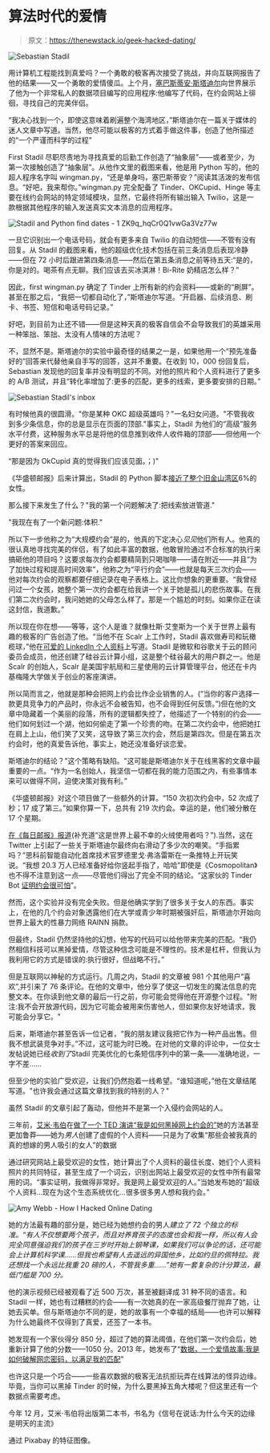 # 算法时代的爱情

> 原文：<https://thenewstack.io/geek-hacked-dating/>

![Sebastian Stadil](img/6c3b4a3da316c03170b4cb43a0a15982.png)

用计算机工程能找到真爱吗？一个勇敢的极客再次接受了挑战，并向互联网报告了他的结果——又一个勇敢的爱情傻瓜。上个月，[塞巴斯蒂安·斯塔迪尔](https://twitter.com/sebastianstadil)向世界展示了他为一个非常私人的数据项目编写的应用程序:他编写了代码，在约会网站上徘徊，寻找自己的完美伴侣。

“我决心找到一个，即使这意味着刷遍整个海湾地区，”斯塔迪尔在一篇关于媒体的迷人文章中写道。当然，他尽可能以极客的方式着手做这件事，创造了他所描述的“一个严谨而科学的过程”

First Stadil 尽职尽责地为寻找真爱的后勤工作创造了“抽象层”——或者至少，为第一次接触创造了“抽象层”。从他作文里的截图来看，他是用 Python 写的，他的超人程序名字叫 wingman.py，“还是单身吗，塞巴斯蒂安？”阅读其活泼的发布信息。“好吧，我来帮你。”wingman.py 完全配备了 Tinder、OKCupid、Hinge 等主要在线约会网站的特定领域模块，显然，它最终将所有输出输入 Twilio，这是一款根据其他程序的输入发送真实文本消息的应用程序。

![Stadil and Python find dates - 1 ZK9q_hqCr0Q1vwGa3Vz77w](img/20247051e0cd0fee85f4345bf572398c.png)

一旦它识别出一个电话号码，就会有更多来自 Twilio 的自动短信——不管有没有回复。从 Stadil 的截图来看，他的超级优化技术包括在前三条消息后表现冷静——但在 72 小时后跟进第四条消息——然后在第五条消息之前等待五天:“是的，你是对的。喝茶有点无聊。我们应该去买冰淇淋！Bi-Rite 奶精店怎么样？”

因此，first wingman.py 确定了 Tinder 上所有新的约会资料——或新的“刷屏”。甚至在那之后，“我把一切都自动化了，”斯塔迪尔写道。“开启器、后续消息、刷卡、书签、短信和电话号码记录。”

好吧，到目前为止还不错——但是这种天真的极客自信会不会导致我们的英雄采用一种笨拙、笨拙、太没有人情味的方法呢？

不，显然不是。斯塔迪尔的实验中最奇怪的结果之一是，如果他用一个“预先准备好的”回答来代替他亲自手写的回答，这并不重要。在收到 10，000 份回复后，Sebastian 发现他的回复率并没有明显的不同。对他的照片和个人资料进行了更多的 A/B 测试，并且“转化率增加了:更多的匹配，更多的线索，更多要安排的日期。”

![Sebastian Stadil's inbox](img/3dc6a344a3a6bb2d659b3a446b9a3259.png)

有时候他真的很圆滑。"你是某种 OKC 超级英雄吗？"一名妇女问道。"不管我收到多少条信息，你的总是显示在页面的顶部."事实上，Stadil 为他们的“高级”服务水平付费，这种服务水平总是将他的信息推到收件人收件箱的顶部——但他用一个更好的答案来回应。

“那是因为 OkCupid 真的觉得我们应该见面。；)"

《华盛顿邮报》后来计算出，Stadil 的 Python 脚本[接近了整个旧金山湾区](https://www.washingtonpost.com/news/the-intersect/wp/2016/08/01/this-guy-has-swiped-right-on-200000-women-without-much-success/)6%的女性。

那么接下来发生了什么？"我的第一个问题解决了:把线索放进管道."

"我现在有了一个新问题:体积."

所以下一步他称之为“大规模约会”是的，他真的下定决心*见见*他们所有人。他真的很认真地寻找完美的伴侣，有了如此丰富的数据，他敢冒险通过不合标准的执行来搞砸他的项目吗？这要求每次约会都要精简到只喝咖啡——请在附近——并且“为了加快过程和提高时间效率”，他称之为“平行约会”——也就是每天三次约会——他对每次约会的观察都要仔细记录在电子表格上。这比你想象的更重要。“我曾经问过一个女孩，她整个第一次约会都在给我讲一个关于她是孤儿的悲伤故事。在我们第二次约会时，我问她她的父母怎么样了。那是一个尴尬的时刻。如果你正在读这封信，我道歉。”

所以现在你在想——等等，这个人是谁？就像杜斯·艾奎斯为一个关于世界上最有趣的极客的广告创造了他。“当他不在 Scalr 上工作时，Stadil 喜欢做寿司和玩橄榄球，”他在[可爱的 LinkedIn 个人资料](https://www.linkedin.com/in/sstadil)上写道。Stadil 是微软和谷歌关于云的顾问委员会成员，他还创建了硅谷云计算小组，这是整个硅谷最大的用户群之一。他是 Scalr 的创始人，Scalr 是美国宇航局和三星使用的云计算管理平台，他还在卡内基梅隆大学做关于创业的客座演讲。

所以简而言之，他就是那种会把网上约会比作企业销售的人。(“当你的客户选择一款更具竞争力的产品时，你永远不会被告知，也不会得到任何反馈。”)但在他的文章中隐藏着一个美丽的段落，所有的逻辑都失控了，他描述了一个特别的约会——他们如何划过一个湖，他如何偷走了第一个珍贵的吻。在第二次约会中，他把她扛在肩上上山，他们笑了又笑，这导致了第三次约会，然后是第四次。但是在第五次约会时，他的真爱告诉他，事实上，她还没准备好谈恋爱。

斯塔迪尔的结论？"这个策略有缺陷。"这可能是斯塔迪尔关于在线黑客的文章中最重要的一点。“作为一名创始人，我坚信一切都在我的能力范围之内，有些事情本来可以做得不同，迫使决策对我有利。”

《华盛顿邮报》对这个项目做了一些额外的计算。“150 次初次约会中，52 次成了秒；17 成了第三。”如果你算一下，总共有 219 次约会。幸运的是，他们被分散在 17 个星期。

[在《每日邮报》报道](http://www.dailymail.co.uk/news/article-3721571/Is-unluckiest-Tinder-user-world-San-Francisco-man-swiped-right-200-000-women-building-dedicated-bot-s-single.html)(补充道“这是世界上最不幸的火绒使用者吗？”).当然，这在 Twitter 上引起了一些关于斯塔迪尔最终向右滑动了多少次的嘲笑。“手指累吗？”思科前智能自动化首席技术官罗德里戈·弗洛雷斯在一条推特上开玩笑说。“我想 20.3 万人已经准备好给你竖起手指了，哈哈”即使是《Cosmopolitan》也不得不注意到这一点——尽管他们得出了完全不同的结论。“这家伙的 Tinder Bot [证明约会很可怕](http://www.cosmopolitan.com/sex-love/news/a62238/tinder-bot-find-love/)”。

然而，这个实验并没有完全失败。但是他确实学到了很多关于女人的东西。事实上，在他的几个约会对象透露他们在大学或青少年时期被强奸后，斯塔迪尔开始向世界上最大的性暴力网络 RAINN 捐款。

但最终，Stadil 仍然坚持他的幻想，他写的代码可以给他带来完美的匹配。“我仍然相信科技可以黑掉爱情，尽管这种信念可能是不理性的。技术是杠杆，但我认为我利用它的方式是错误的:执行很好，但战略不行。”

但是互联网以神秘的方式运行。几周之内，Stadil 的文章被 981 个其他用户“喜欢”,并引来了 76 条评论。在他的文章中，他分享了使这一切发生的魔法信息的完整文本。在你读到他文章的最后一行之前，你可能会觉得他在开源整个过程。"附注:我不会开放源代码，因为它可能会被用来伤害他人，但如果你友好地请求，我可能会分享它。"

后来，斯塔迪尔甚至告诉一位记者，“我的朋友建议我把它作为一种产品出售。但我不想武装竞争对手。”不过，这可能为时已晚。在对他的文章的评论中，一位女士发帖说她已经*收到了*Stadil 完美优化的七条短信序列中的第一条——准确地说，一字不差……

但至少他的实验广受欢迎，让我们仍然抱着一线希望。“谁知道呢，”他在文章结尾写道。"也许我会通过这篇文章找到我的特别的人？"

虽然 Stadil 的文章引起了轰动，但他并不是第一个入侵约会网站的人。

三年前，[艾米·韦伯](https://twitter.com/amywebb)在[做了一个 TED 演讲“我是如何黑掉网上约会的”](http://www.ted.com/talks/amy_webb_how_i_hacked_online_dating?language=en)她的方法甚至更加鲁莽——她为*男人*创建了虚假的个人资料——只是为了收集“那些会被我真的真的想嫁的男人吸引的女人”的数据

通过研究网站上最受欢迎的女性，她计算出了个人资料的最佳长度、她们个人资料照片的共同特征，甚至生成了一个词云，识别出网站上最受欢迎的女性中所有最常用的词。“事实证明，我做得非常好。我是网上最受欢迎的人。”当她发布她的“超级个人资料…现在为这个生态系统优化…很多很多男人想和我约会。”

![Amy Webb - How I Hacked Online Dating](img/632c9a7a34a4406929672d767a078bbb.png)

她的方法最有趣的部分是，她已经为她想约会的男人*建立了 72 个独立的标准。“有人不仅想要两个孩子，而且对养育孩子的态度也会和我一样，所以有人会完全同意强迫我们的孩子在三岁时开始上钢琴课，如果我们可以争论的话，还可能会上计算机科学课……但我也希望有人去遥远的异国他乡，比如约旦的佩特拉。我还想找一个永远比我重 20 磅的人，不管我多重……”她有一套复杂的计分算法，最低门槛是 700 分。*

他的演示视频已经被观看了近 500 万次，甚至被翻译成 31 种不同的语言。和 Stadil 一样，她也有过糟糕的约会——有一次她真的在一家高级餐厅抛弃了她，让她去买单。但与斯塔迪尔不同的是，她的故事有一个幸福的结局——也许可以解释为什么她最终不仅得到了真爱，还签了一本书。

她发现有一个家伙得分 850 分，超过了她的算法阈值，在他们第一次约会后，她重新计算了他的分数——1050 分。2013 年，她发布了“[数据，一个爱情故事:我是如何破解网恋密码，以满足我的匹配](https://www.amazon.com/Data-Love-Story-Cracked-Online/dp/0142180459)”

也许这只是一个巧合——一些喜欢数据的极客无法抗拒玩弄在线算法的怪异边缘。毕竟，当你可以黑掉 Tinder 的时候，为什么要黑掉五角大楼呢？但这里还有一个数据点需要考虑。

今年 12 月，艾米·韦伯将出版第二本书，书名为《信号在说话:为什么今天的边缘是明天的主流》

通过 Pixabay 的特征图像。

<svg xmlns:xlink="http://www.w3.org/1999/xlink" viewBox="0 0 68 31" version="1.1"><title>Group</title> <desc>Created with Sketch.</desc></svg>